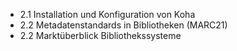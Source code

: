 * 2.1 Installation und Konfiguration von Koha
* 2.2 Metadatenstandards in Bibliotheken (MARC21)
* 2.2 Marktüberblick Bibliothekssysteme
